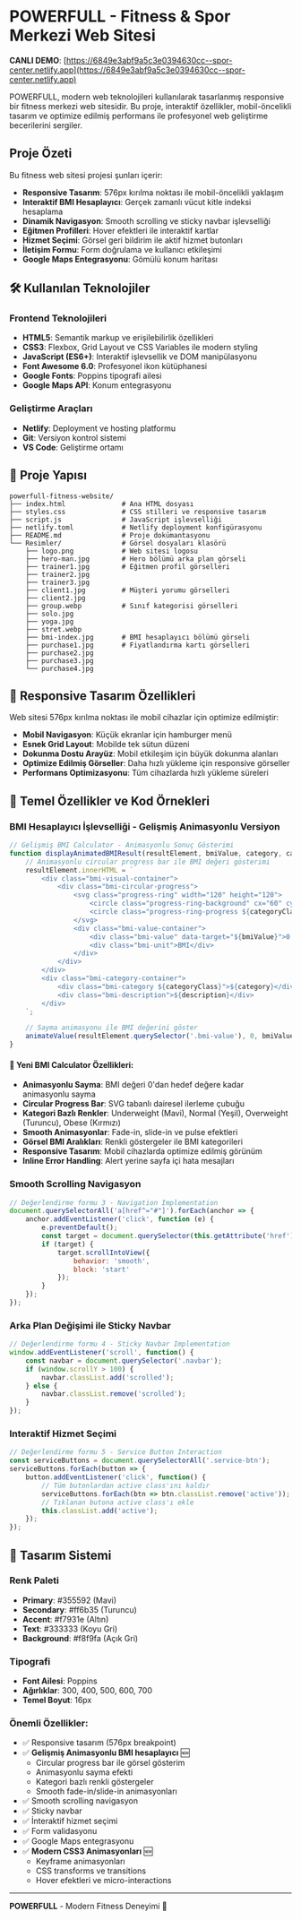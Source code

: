 # POWERFULL - Fitness & Spor Merkezi Web Sitesi

**CANLI DEMO**: [https://6849e3abf9a5c3e0394630cc--spor-center.netlify.app](https://6849e3abf9a5c3e0394630cc--spor-center.netlify.app)


POWERFULL, modern web teknolojileri kullanılarak tasarlanmış responsive bir fitness merkezi web sitesidir. Bu proje, interaktif özellikler, mobil-öncelikli tasarım ve optimize edilmiş performans ile profesyonel web geliştirme becerilerini sergiler.

## Proje Özeti

Bu fitness web sitesi projesi şunları içerir:
- **Responsive Tasarım**: 576px kırılma noktası ile mobil-öncelikli yaklaşım
- **Interaktif BMI Hesaplayıcı**: Gerçek zamanlı vücut kitle indeksi hesaplama
- **Dinamik Navigasyon**: Smooth scrolling ve sticky navbar işlevselliği
- **Eğitmen Profilleri**: Hover efektleri ile interaktif kartlar
- **Hizmet Seçimi**: Görsel geri bildirim ile aktif hizmet butonları
- **İletişim Formu**: Form doğrulama ve kullanıcı etkileşimi
- **Google Maps Entegrasyonu**: Gömülü konum haritası

## 🛠️ Kullanılan Teknolojiler

### Frontend Teknolojileri
- **HTML5**: Semantik markup ve erişilebilirlik özellikleri
- **CSS3**: Flexbox, Grid Layout ve CSS Variables ile modern styling
- **JavaScript (ES6+)**: Interaktif işlevsellik ve DOM manipülasyonu
- **Font Awesome 6.0**: Profesyonel ikon kütüphanesi
- **Google Fonts**: Poppins tipografi ailesi
- **Google Maps API**: Konum entegrasyonu

### Geliştirme Araçları
- **Netlify**: Deployment ve hosting platformu
- **Git**: Versiyon kontrol sistemi
- **VS Code**: Geliştirme ortamı

## 📁 Proje Yapısı

```
powerfull-fitness-website/
├── index.html              # Ana HTML dosyası
├── styles.css              # CSS stilleri ve responsive tasarım
├── script.js               # JavaScript işlevselliği
├── netlify.toml            # Netlify deployment konfigürasyonu
├── README.md               # Proje dokümantasyonu
└── Resimler/               # Görsel dosyaları klasörü
    ├── logo.png            # Web sitesi logosu
    ├── hero-man.jpg        # Hero bölümü arka plan görseli
    ├── trainer1.jpg        # Eğitmen profil görselleri
    ├── trainer2.jpg
    ├── trainer3.jpg
    ├── client1.jpg         # Müşteri yorumu görselleri
    ├── client2.jpg
    ├── group.webp          # Sınıf kategorisi görselleri
    ├── solo.jpg
    ├── yoga.jpg
    ├── stret.webp
    ├── bmi-index.jpg       # BMI hesaplayıcı bölümü görseli
    ├── purchase1.jpg       # Fiyatlandırma kartı görselleri
    ├── purchase2.jpg
    ├── purchase3.jpg
    └── purchase4.jpg
```



## 📱 Responsive Tasarım Özellikleri

Web sitesi 576px kırılma noktası ile mobil cihazlar için optimize edilmiştir:

- **Mobil Navigasyon**: Küçük ekranlar için hamburger menü
- **Esnek Grid Layout**: Mobilde tek sütun düzeni
- **Dokunma Dostu Arayüz**: Mobil etkileşim için büyük dokunma alanları
- **Optimize Edilmiş Görseller**: Daha hızlı yükleme için responsive görseller
- **Performans Optimizasyonu**: Tüm cihazlarda hızlı yükleme süreleri

## 🎯 Temel Özellikler ve Kod Örnekleri

### BMI Hesaplayıcı İşlevselliği - Gelişmiş Animasyonlu Versiyon
```javascript
// Gelişmiş BMI Calculator - Animasyonlu Sonuç Gösterimi
function displayAnimatedBMIResult(resultElement, bmiValue, category, categoryClass, description, height, weight, progressPercentage) {
    // Animasyonlu circular progress bar ile BMI değeri gösterimi
    resultElement.innerHTML = `
        <div class="bmi-visual-container">
            <div class="bmi-circular-progress">
                <svg class="progress-ring" width="120" height="120">
                    <circle class="progress-ring-background" cx="60" cy="60" r="50"></circle>
                    <circle class="progress-ring-progress ${categoryClass}" cx="60" cy="60" r="50" style="--progress: ${progressPercentage}"></circle>
                </svg>
                <div class="bmi-value-container">
                    <div class="bmi-value" data-target="${bmiValue}">0.0</div>
                    <div class="bmi-unit">BMI</div>
                </div>
            </div>
        </div>
        <div class="bmi-category-container">
            <div class="bmi-category ${categoryClass}">${category}</div>
            <div class="bmi-description">${description}</div>
        </div>
    `;

    // Sayma animasyonu ile BMI değerini göster
    animateValue(resultElement.querySelector('.bmi-value'), 0, bmiValue, 1500);
}
```

#### 🎨 Yeni BMI Calculator Özellikleri:
- **Animasyonlu Sayma**: BMI değeri 0'dan hedef değere kadar animasyonlu sayma
- **Circular Progress Bar**: SVG tabanlı dairesel ilerleme çubuğu
- **Kategori Bazlı Renkler**: Underweight (Mavi), Normal (Yeşil), Overweight (Turuncu), Obese (Kırmızı)
- **Smooth Animasyonlar**: Fade-in, slide-in ve pulse efektleri
- **Görsel BMI Aralıkları**: Renkli göstergeler ile BMI kategorileri
- **Responsive Tasarım**: Mobil cihazlarda optimize edilmiş görünüm
- **Inline Error Handling**: Alert yerine sayfa içi hata mesajları

### Smooth Scrolling Navigasyon
```javascript
// Değerlendirme formu 3 - Navigation Implementation
document.querySelectorAll('a[href^="#"]').forEach(anchor => {
    anchor.addEventListener('click', function (e) {
        e.preventDefault();
        const target = document.querySelector(this.getAttribute('href'));
        if (target) {
            target.scrollIntoView({
                behavior: 'smooth',
                block: 'start'
            });
        }
    });
});
```

### Arka Plan Değişimi ile Sticky Navbar
```javascript
// Değerlendirme formu 4 - Sticky Navbar Implementation
window.addEventListener('scroll', function() {
    const navbar = document.querySelector('.navbar');
    if (window.scrollY > 100) {
        navbar.classList.add('scrolled');
    } else {
        navbar.classList.remove('scrolled');
    }
});
```

### Interaktif Hizmet Seçimi
```javascript
// Değerlendirme formu 5 - Service Button Interaction
const serviceButtons = document.querySelectorAll('.service-btn');
serviceButtons.forEach(button => {
    button.addEventListener('click', function() {
        // Tüm butonlardan active class'ını kaldır
        serviceButtons.forEach(btn => btn.classList.remove('active'));
        // Tıklanan butona active class'ı ekle
        this.classList.add('active');
    });
});
```

## 🎨 Tasarım Sistemi

### Renk Paleti
- **Primary**: #355592 (Mavi)
- **Secondary**: #ff6b35 (Turuncu)
- **Accent**: #f7931e (Altın)
- **Text**: #333333 (Koyu Gri)
- **Background**: #f8f9fa (Açık Gri)

### Tipografi
- **Font Ailesi**: Poppins
- **Ağırlıklar**: 300, 400, 500, 600, 700
- **Temel Boyut**: 16px

### Önemli Özellikler:
- ✅ Responsive tasarım (576px breakpoint)
- ✅ **Gelişmiş Animasyonlu BMI hesaplayıcı** 🆕
  - Circular progress bar ile görsel gösterim
  - Animasyonlu sayma efekti
  - Kategori bazlı renkli göstergeler
  - Smooth fade-in/slide-in animasyonları
- ✅ Smooth scrolling navigasyon
- ✅ Sticky navbar
- ✅ İnteraktif hizmet seçimi
- ✅ Form validasyonu
- ✅ Google Maps entegrasyonu
- ✅ **Modern CSS3 Animasyonları** 🆕
  - Keyframe animasyonları
  - CSS transforms ve transitions
  - Hover efektleri ve micro-interactions

---

**POWERFULL** - Modern Fitness Deneyimi 💪
